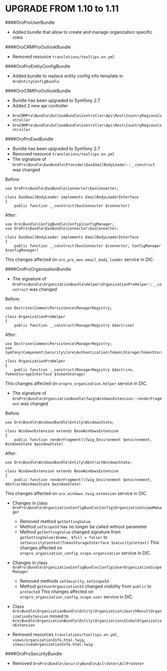 UPGRADE FROM 1.10 to 1.11
=======================
####OroProUserBundle
- Added bundle that allow to create and manage organization specific roles


####OroCRMProOutlookBundle
- Removed resource `translations/tooltips.en.yml`


####OroProEntityConfigBundle
- Added bundle to replace entity config info template in `OroEntityConfigBundle`


####OroCRMProOutlookBundle
- Bundle has been upgraded to Symfony 2.7
- Added 2 new api controller
 * `OroCRMPro\Bundle\OutlookBundle\Controller\Api\Rest\CountryRegionsController`
 * `OroCRMPro\Bundle\OutlookBundle\Controller\Api\Rest\CountryRegionsController`
 
 
####OroProEwsBundle
- Bundle has been upgraded to Symfony 2.7
- Removed resource `translations/tooltips.en.yml`
- The signature of `OroPro\Bundle\EwsBundle\Provider\EwsEmailBodyLoader::__construct` was changed

Before:

```
use OroPro\Bundle\EwsBundle\Connector\EwsConnector;

class EwsEmailBodyLoader implements EmailBodyLoaderInterface
{
    public function __construct(EwsConnector $connector)
```

After:

```
use Oro\Bundle\ConfigBundle\Config\ConfigManager;
use OroPro\Bundle\EwsBundle\Connector\EwsConnector;

class EwsEmailBodyLoader implements EmailBodyLoaderInterface
{
    public function __construct(EwsConnector $connector, ConfigManager $configManager)
```
This changes affected on `oro_pro_ews.email_body_loader` service in DIC.


####OroProOrganizationBundle
- The signature of `OroPro\Bundle\OrganizationBundle\Helper\OrganizationProHelper::__construct` was changed

Before:

```
use Doctrine\Common\Persistence\ManagerRegistry;

class OrganizationProHelper
{
    public function __construct(ManagerRegistry $doctrine)
```

After:

```
use Doctrine\Common\Persistence\ManagerRegistry;
use Symfony\Component\Security\Core\Authentication\Token\Storage\TokenStorageInterface;

class OrganizationProHelper
{
    public function __construct(ManagerRegistry $doctrine, TokenStorageInterface $tokenStorage)
```
This changes affected on `oropro_organization.helper` service in DIC.

- The signature of `OroPro\Bundle\OrganizationBundle\Twig\WindowsExtension::renderFragment` was changed

Before:

```
use Oro\Bundle\WindowsBundle\Entity\WindowsState;

class WindowsExtension extends BaseWindowsExtension
{
    public function renderFragment(\Twig_Environment $environment, WindowsState $windowState)
```

After:

```
use Oro\Bundle\WindowsBundle\Entity\AbstractWindowsState;

class WindowsExtension extends BaseWindowsExtension
{
    public function renderFragment(\Twig_Environment $environment, AbstractWindowsState $windowState)
```
This changes affected on `oro_windows.twig.extension` service in DIC.

- Changes in class `OroPro\Bundle\OrganizationConfigBundle\Config\OrganizationScopeManager`
    * Removed method `getSettingValue`
    * Method `setScopeId` has no longer be called without parameter
    * Method `getSettingValue` changed signature from `getSettingValue($name, $full = false)` to `setSecurityContext(TokenStorageInterface $securityContext)`
This changes affected on `oropro_organization_config.scope.organization` service in DIC.
    
- Changes in class `OroPro\Bundle\OrganizationConfigBundle\Config\UserOrganizationScopeManager`
    * Removed methods `setSecurity`, `setScopeId`
    * Method `getUserOrganizationId` changed visibility from `public` to `protected`
This changes affected on `oropro_organization_config.scope.user` service in DIC.

- Class `Oro\Bundle\OrganizationBundle\Entity\Organization\SearchResultOrganizationExtension` moved to `Oro\Bundle\OrganizationBundle\Entity\Organization\GlobalOrganizationExtension`
- Removed resources `translations/tooltips.en.yml`, `views/organizationInfo.html.twig`, `views/viewOrganizationInfo.html.twig`


####OroProSecurityBundle
- Removed `OroPro\Bundle\SecurityBundle\Acl\Voter\AclProVoter`
